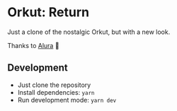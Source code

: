 # Orkut: Return

Just a clone of the nostalgic Orkut, but with a new look.

Thanks to [Alura](https://www.alura.com.br/) 💙


## Development
- Just clone the repository
- Install dependencies: `yarn`
- Run development mode: `yarn dev`

